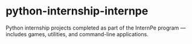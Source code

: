# python-internship-internpe
Python internship projects completed as part of the InternPe program — includes games, utilities, and command-line applications.
